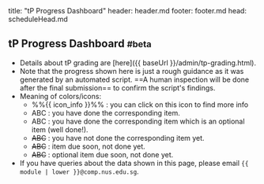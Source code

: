 <frontmatter>
title: "tP Progress Dashboard"
header: header.md
footer: footer.md
head: scheduleHead.md
</frontmatter>
<p/>

## tP Progress Dashboard <small><span class="badge badge-pill badge-warning">#beta</span></small>

<box>

* Details about tP grading are [here]({{ baseUrl }}/admin/tp-grading.html).
* Note that the progress shown here is just a rough guidance as it was generated by an automated script. ==A human inspection will be done after the final submission== to confirm the script's findings.
* Meaning of colors/icons:
  * %%{{ icon_info }}%% : you can click on this icon to find more info
  * <span class="badge badge-success">ABC</span> : you have done the corresponding item.
  * <span class="badge badge-info">ABC</span> : you have done the corresponding item which is an optional item (well done!).
  * <span class="badge badge-danger">~~ABC~~</span> : you have not done the corresponding item yet.
  * <span class="badge badge-dark">~~ABC~~</span> : item due soon, not done yet.
  * <span class="badge badge-secondary">~~ABC~~</span> : optional item due soon, not done yet.
* If you have queries about the data shown in this page, please email `{{ module | lower }}@comp.nus.edu.sg`.
</box>

<include src="tp-progress-dashboard-table.mbdf" />
